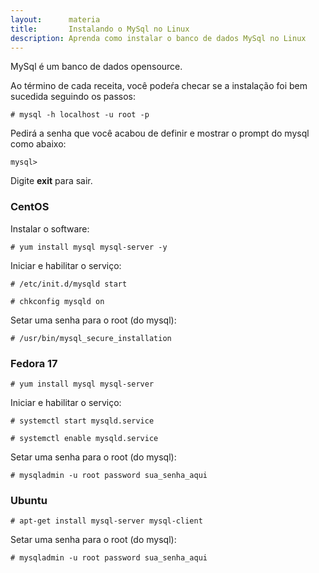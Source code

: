 ```yaml
---
layout:      materia
title:       Instalando o MySql no Linux
description: Aprenda como instalar o banco de dados MySql no Linux
---
```


MySql é um banco de dados opensource.

Ao término de cada receita, você podeŕa checar se a instalação foi bem sucedida seguindo os passos:

	# mysql -h localhost -u root -p

Pedirá a senha que você acabou de definir e mostrar o prompt do mysql como abaixo:

	mysql>

Digite __exit__ para sair.




### CentOS

Instalar o software:

	# yum install mysql mysql-server -y 

Iniciar e habilitar o serviço:

	# /etc/init.d/mysqld start
	
	# chkconfig mysqld on 

Setar uma senha para o root (do mysql):

	# /usr/bin/mysql_secure_installation



### Fedora 17

	# yum install mysql mysql-server

Iniciar e habilitar o serviço:

	# systemctl start mysqld.service
	
	# systemctl enable mysqld.service

Setar uma senha para o root (do mysql):

	# mysqladmin -u root password sua_senha_aqui



### Ubuntu

	# apt-get install mysql-server mysql-client

Setar uma senha para o root (do mysql):

	# mysqladmin -u root password sua_senha_aqui
